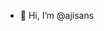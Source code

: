 - 👋 Hi, I’m @ajisans

<!---
ajisans/ajisans is a ✨ special ✨ repository because its `README.md` (this file) appears on your GitHub profile.
You can click the Preview link to take a look at your changes.
--->
